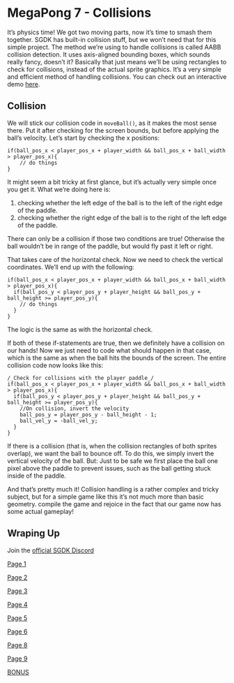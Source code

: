 # MegaPong 7 - Collisions

It’s physics time! We got two moving parts, now it’s time to smash them together.
SGDK has built-in collision stuff, but we won’t need that for this simple
project. The method we’re using to handle collisions is called AABB collision
detection. It uses axis-aligned bounding boxes, which sounds really fancy,
doesn’t it? Basically that just means we’ll be using rectangles to check for
collisions, instead of the actual sprite graphics. It’s a very simple and
efficient method of handling collisions. You can check out an interactive demo
[here](https://developer.mozilla.org/en-US/docs/Games/Techniques/2D_collision_detection).

## Collision

We will stick our collision code in `moveBall()`, as it makes the most sense
there. Put it after checking for the screen bounds, but before applying the
ball’s velocity. Let’s start by checking the x positions:

```
if(ball_pos_x < player_pos_x + player_width && ball_pos_x + ball_width > player_pos_x){
	// do things
}
```

It might seem a bit tricky at first glance, but it’s actually very simple once
you get it. What we’re doing here is:

1. checking whether the left edge of the ball is to the left of the right edge
   of the paddle.
2. checking whether the right edge of the ball is to the right of the left edge
   of the paddle.

There can only be a collision if those two conditions are true! Otherwise the
ball wouldn’t be in range of the paddle, but would fly past it left or right.

That takes care of the horizontal check. Now we need to check the vertical
coordinates. We’ll end up with the following:

```
if(ball_pos_x < player_pos_x + player_width && ball_pos_x + ball_width > player_pos_x){
  if(ball_pos_y < player_pos_y + player_height && ball_pos_y + ball_height >= player_pos_y){
    // do things
  }
}
```

The logic is the same as with the horizontal check.

If both of these if-statements are true, then we definitely have a collision on
our hands! Now we just need to code what should happen in that case, which is
the same as when the ball hits the bounds of the screen. The entire collision
code now looks like this:

```
/_Check for collisions with the player paddle_/
if(ball_pos_x < player_pos_x + player_width && ball_pos_x + ball_width > player_pos_x){
  if(ball_pos_y < player_pos_y + player_height && ball_pos_y + ball_height >= player_pos_y){
    //On collision, invert the velocity
    ball_pos_y = player_pos_y - ball_height - 1;
    ball_vel_y = -ball_vel_y;
  }
}
```

If there is a collision (that is, when the collision rectangles of both sprites
overlap), we want the ball to bounce off. To do this, we simply invert the
vertical velocity of the ball. But: Just to be safe we first place the ball one
pixel above the paddle to prevent issues, such as the ball getting stuck inside
of the paddle.

And that’s pretty much it! Collision handling is a rather complex and tricky
subject, but for a simple game like this it’s not much more than basic geometry.
compile the game and rejoice in the fact that our game now has some actual
gameplay!

## Wraping Up

Join the [official SGDK Discord](https://discord.gg/xmnBWQS)

[Page 1](./MegaPongTutorial1.md)

[Page 2](./MegaPongTutorial2.md)

[Page 3](./MegaPongTutorial3.md)

[Page 4](./MegaPongTutorial4.md)

[Page 5](./MegaPongTutorial5.md)

[Page 6](./MegaPongTutorial6.md)

[Page 8](./MegaPongTutorial8.md)

[Page 9](./MegaPongTutorial9.md)

[BONUS](./MegaPongTutorialBONUS.md)

